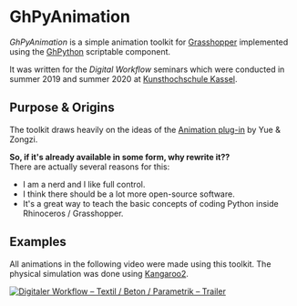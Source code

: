 # GhPyAnimation

*GhPyAnimation* is a simple animation toolkit for [Grasshopper](https://www.rhino3d.com/6/new/grasshopper) implemented using the [GhPython](https://developer.rhino3d.com/guides/rhinopython/ghpython-component/) scriptable component.

It was written for the *Digital Workflow* seminars which were conducted in summer 2019 and summer 2020 at [Kunsthochschule Kassel](https://kunsthochschulekassel.de).

## Purpose & Origins

The toolkit draws heavily on the ideas of the [Animation plug-in](https://www.food4rhino.com/app/animation) by Yue & Zongzi.

**So, if it's already available in some form, why rewrite it??**  
There are actually several reasons for this:
- I am a nerd and I like full control.
- I think there should be a lot more open-source software.
- It's a great way to teach the basic concepts of coding Python inside Rhinoceros / Grasshopper.

## Examples

All animations in the following video were made using this toolkit. The physical simulation was done using [Kangaroo2](https://www.rhino3d.com/6/new/grasshopper#kangaroo).

[![Digitaler Workflow – Textil / Beton / Parametrik – Trailer](http://img.youtube.com/vi/ijLhMLUWhM4/0.jpg)](http://www.youtube.com/watch?v=ijLhMLUWhM4)
